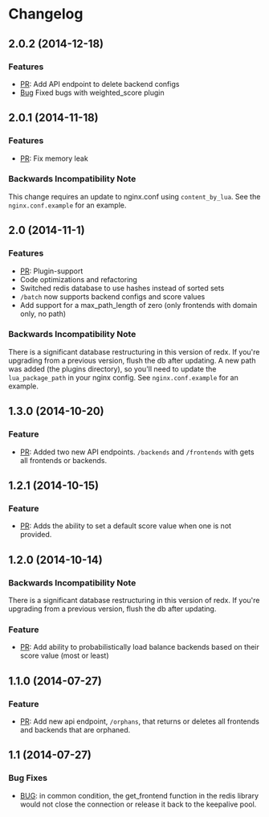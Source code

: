 Changelog
=========

## 2.0.2 (2014-12-18)

### Features
+ [PR](https://github.com/rstudio/redx/pull/13): Add API endpoint to delete backend configs
+ [Bug](https://github.com/rstudio/redx/commit/d5f74e91627a0d78e24162e2e72942d711e0d57d) Fixed bugs with weighted_score plugin 

## 2.0.1 (2014-11-18)

### Features
+ [PR](https://github.com/rstudio/redx/pull/11): Fix memory leak

### Backwards Incompatibility Note
This change requires an update to nginx.conf using `content_by_lua`. See the `nginx.conf.example` for an example. 

## 2.0 (2014-11-1)

### Features
+ [PR](https://github.com/rstudio/redx/pull/7): Plugin-support
+ Code optimizations and refactoring
+ Switched redis database to use hashes instead of sorted sets
+ `/batch` now supports backend configs and score values
+ Add support for a max\_path\_length of zero (only frontends with domain only, no path)

### Backwards Incompatibility Note
There is a significant database restructuring in this version of redx. If you're upgrading from a previous version, flush the db after updating.
A new path was added (the plugins directory), so you'll need to update the `lua_package_path` in your nginx config. See `nginx.conf.example` for an example.

## 1.3.0 (2014-10-20)

### Feature
+ [PR](https://github.com/rstudio/redx/pull/6): Added two new API endpoints. `/backends` and `/frontends` with gets all frontends or backends.

## 1.2.1 (2014-10-15)

### Feature
+ [PR](https://github.com/rstudio/redx/pull/5): Adds the ability to set a default score value when one is not provided.

## 1.2.0 (2014-10-14)

### Backwards Incompatibility Note
There is a significant database restructuring in this version of redx. If you're upgrading from a previous version, flush the db after updating.

### Feature
+ [PR](https://github.com/rstudio/redx/pulls): Add ability to probabilistically load balance backends based on their score value (most or least)

## 1.1.0 (2014-07-27)

### Feature
+ [PR](https://github.com/rstudio/redx/pull/1): Add new api endpoint, `/orphans`, that returns or deletes all frontends and backends that are orphaned.

## 1.1 (2014-07-27)

### Bug Fixes
+ [BUG](https://github.com/rstudio/redx/commit/d5051bbdc573b5017382268ec7dcf118a2fe0305): in common condition, the get\_frontend function in the redis library would not close the connection or release it back to the keepalive pool. 
